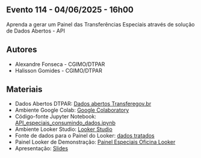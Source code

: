 ## Evento 114 - 04/06/2025 - 16h00
Aprenda a gerar um Painel das Transferências Especiais através de solução de Dados Abertos - API
## Autores
- Alexandre Fonseca - CGIMO/DTPAR
- Halisson Gomides - CGIMO/DTPAR
## Materiais
- Dados Abertos DTPAR: [Dados abertos Transferegov.br](https://www.gov.br/transferegov/pt-br/ferramentas-gestao/dados-abertos)
- Ambiente Google Colab: [Google Colaboratory](https://colab.research.google.com)
- Código-fonte Jupyter Notebook: [API_especiais_consumindo_dados.ipynb](https://github.com/dados-cgimo-dtpar/X_FNTU_2025/blob/main/Evento_114/API_especiais_consumindo_dados.ipynb)
- Ambiente Looker Studio: [Looker Studio](https://lookerstudio.google.com)
- Fonte de dados para o Painel do Looker: [dados tratados](https://github.com/dados-cgimo-dtpar/X_FNTU_2025/blob/main/Evento_114/trans_especiais_2023_2024_tratado.xlsx)
- Painel Looker de Demonstração: [Painel Especiais Oficina Looker](https://lookerstudio.google.com/reporting/8d5b9fe9-5109-4f24-a495-2849c4f39df0)
- Apresentação: [Slides](https://github.com/dados-cgimo-dtpar/X_FNTU_2025/blob/main/Evento_114/X%20FNTU-Evento_114_slides.pptx)
